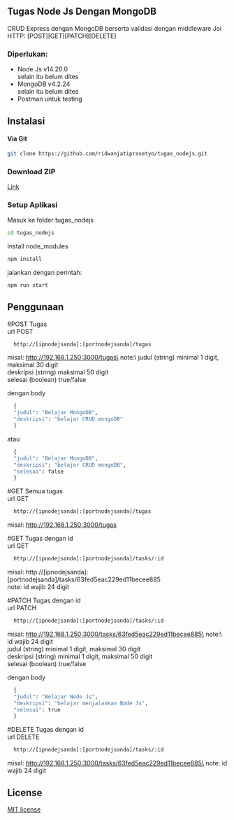 ## Tugas Node Js Dengan MongoDB

CRUD Express dengan MongoDB berserta validasi dengan middleware Joi\
HTTP: [POST][GET][PATCH][DELETE]

### Diperlukan:
- Node Js v14.20.0\
selain itu belum dites
- MongoDB v4.2.24\
selain itu belum dites 
- Postman untuk testing
  
## Instalasi
#### Via Git
```bash
git clone https://github.com/ridwanjatiprasetyo/tugas_nodejs.git
```

### Download ZIP
[Link](https://github.com/ridwanjatiprasetyo/tugas_nodejs/archive/refs/heads/master.zip)

### Setup Aplikasi
Masuk ke folder tugas_nodejs 
```bash
cd tugas_nodejs
```
Install node_modules
```bash
npm install
```
jalankan dengan perintah:
```bash
npm run start
```

## Penggunaan
#POST Tugas\
url POST
```bash
  http://[ipnodejsanda]:[portnodejsanda]/tugas
```
misal: http://192.168.1.250:3000/tugas\
note:\ 
judul (string) minimal 1 digit, maksimal 30 digit\
deskripsi (string) maksimal 50 digit\
selesai (boolean) true/false

dengan body
```python
  {
  "judul": "Belajar MongoDB",
  "deskripsi": "belajar CRUD mongoDB"
  }
```
atau
```python
  {
  "judul": "Belajar MongoDB",
  "deskripsi": "belajar CRUD mongoDB",
  "selesai": false
  }
```

#GET Semua tugas\
url GET
```bash
  http://[ipnodejsanda]:[portnodejsanda]/tugas
```
misal: http://192.168.1.250:3000/tugas

#GET Tugas dengan id\
url GET
```bash
  http://[ipnodejsanda]:[portnodejsanda]/tasks/:id
```
misal: http://[ipnodejsanda]:[portnodejsanda]/tasks/63fed5eac229ed11becee885\
note: id wajib 24 digit

#PATCH Tugas dengan id\
url PATCH
```bash
  http://[ipnodejsanda]:[portnodejsanda]/tasks/:id
```
misal: http://192.168.1.250:3000/tasks/63fed5eac229ed11becee885\
note:\ 
id wajib 24 digit\
judul (string) minimal 1 digit, maksimal 30 digit\
deskripsi (string) minimal 1 digit, maksimal 50 digit\
selesai (boolean) true/false

dengan body
```python
  {
  "judul": "Belajar Node Js",
  "deskripsi": "belajar menjalankan Node Js",
  "selesai": true
  }
```

#DELETE Tugas dengan id\
url DELETE
```bash
  http://[ipnodejsanda]:[portnodejsanda]/tasks/:id
```
misal: http://192.168.1.250:3000/tasks/63fed5eac229ed11becee885\
note: id wajib 24 digit

## License

[MIT license](https://opensource.org/licenses/MIT)
